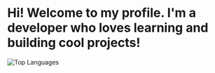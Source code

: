 # Hi! Welcome to my profile. I'm a developer who loves learning and building cool projects! 
![Top Languages](https://github-readme-stats.vercel.app/api/top-langs/?username=HIZHASHARIFI1386&layout=compact&theme=radical)
